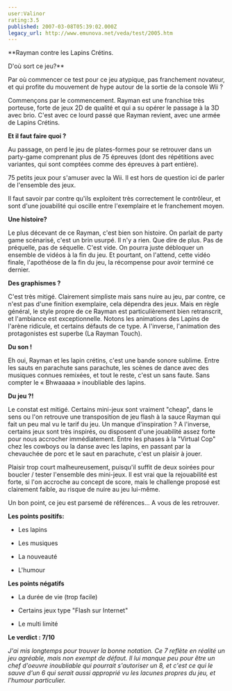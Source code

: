 ```yaml
---
user:Valinor
rating:3.5
published: 2007-03-08T05:39:02.000Z
legacy_url: http://www.emunova.net/veda/test/2005.htm
---
```

**Rayman contre les Lapins Crétins.  

  

D'où sort ce jeu?**  

Par où commencer ce test pour ce jeu atypique, pas franchement novateur, et qui profite du mouvement de hype autour de la sortie de la console Wii ?  

  

Commençons par le commencement. Rayman est une franchise très porteuse, forte de jeux 2D de qualité et qui a su opérer le passage à la 3D avec brio. C'est avec ce lourd passé que Rayman revient, avec une armée de Lapins Crétins.   

  

**Et il faut faire quoi ?**  

Au passage, on perd le jeu de plates-formes pour se retrouver dans un party-game comprenant plus de 75 épreuves (dont des répétitions avec variantes, qui sont comptées comme des épreuves à part entière).  

75 petits jeux pour s'amuser avec la Wii. Il est hors de question ici de parler de l'ensemble des jeux.  

Il faut savoir par contre qu'ils exploitent très correctement le contrôleur, et sont d'une jouabilité qui oscille entre l'exemplaire et le franchement moyen.  

  

**Une histoire?**  

Le plus décevant de ce Rayman, c'est bien son histoire. On parlait de party game scénarisé, c'est un brin usurpé. Il n'y a rien. Que dire de plus. Pas de préquelle, pas de séquelle. C'est vide. On pourra juste débloquer un ensemble de vidéos à la fin du jeu. Et pourtant, on l'attend, cette vidéo finale, l'apothéose de la fin du jeu, la récompense pour avoir terminé ce dernier.  

  

**Des graphismes ?**  

C'est très mitigé. Clairement simpliste mais sans nuire au jeu, par contre, ce n'est pas d'une finition exemplaire, cela dépendra des jeux. Mais en règle général, le style propre de ce Rayman est particulièrement bien retranscrit, et l'ambiance est exceptionnelle. Notons les animations des Lapins de l'arène ridicule, et certains défauts de ce type. A l'inverse, l'animation des protagonistes est superbe (La Rayman Touch).  

  

**Du son !**  

Eh oui, Rayman et les lapin crétins, c'est une bande sonore sublime. Entre les sauts en parachute sans parachute, les scènes de dance avec des musiques connues remixées, et tout le reste, c'est un sans faute. Sans compter le « Bhwaaaaa » inoubliable des lapins.  

  

**Du jeu ?!**  

Le constat est mitigé. Certains mini-jeux sont vraiment "cheap", dans le sens ou l'on retrouve une transposition de jeu flash à la sauce Rayman qui fait un peu mal vu le tarif du jeu. Un manque d'inspiration ? A l'inverse, certains jeux sont très inspirés, ou disposent d'une jouabilité assez forte pour nous accrocher immédiatement. Entre les phases à la "Virtual Cop" chez les cowboys ou la danse avec les lapins, en passant par la chevauchée de porc et le saut en parachute, c'est un plaisir à jouer.  

Plaisir trop court malheureusement, puisqu'il suffit de deux soirées pour boucler / tester l'ensemble des mini-jeux. Il est vrai que la rejouabilité est forte, si l'on accroche au concept de score, mais le challenge proposé est clairement faible, au risque de nuire au jeu lui-même.  

  

Un bon point, ce jeu est parsemé de références... A vous de les retrouver.  

  

**Les points positifs:**  

+ Les lapins  

+ Les musiques  

+ La nouveauté  

+ L'humour  

  

**Les points négatifs**  

- La durée de vie (trop facile)  

- Certains jeux type "Flash sur Internet"  

- Le multi limité  

  

**Le verdict : 7/10**  

  

_J'ai mis longtemps pour trouver la bonne notation. Ce 7 reflète en réalité un jeu agréable, mais non exempt de défaut. Il lui manque peu pour être un chef d'oeuvre inoubliable qui pourrait s'autoriser un 8, et c'est ce qui le sauve d'un 6 qui serait aussi approprié vu les lacunes propres du jeu, et l'humour particulier._